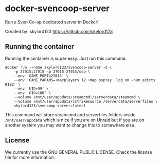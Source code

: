# docker-svencoop-server
Run a Sven Co-op dedicated server in Docker!

Created by: skylord123 https://github.com/skylord123

Running the container
---------------------------

Running the container is super easy. Just run this command:
```
docker run --name skylord123/svencoop-server -d \
	-p 27015:27015 -p 27015:27015/udp \
	--env 'GAME_PORT=27015' \
	--env 'GAME_PARAMS=+maxplayers 12 +map osprey +log on -num_edicts 8192' \
	--env 'UID=99' \
	--env 'GID=100' \
	--volume /mnt/user/appdata/steamcmd:/serverdata/steamcmd \
	--volume /mnt/user/appdata/cstrikesource:/serverdata/serverfiles \
	skylord123/svencoop-server:latest
```
This command will store steamcmd and serverfiles folders inside `/mnt/user/appdata` which is nice if you are on Unraid but if you are on another system you may want to change this to somewhere else.

License
---------------------------
We currently use the GNU GENERAL PUBLIC LICENSE. Check the license file for more information.
